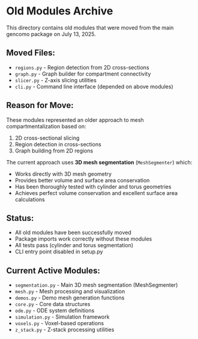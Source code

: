 # Old Modules Archive

This directory contains old modules that were moved from the main gencomo package on July 13, 2025.

## Moved Files:
- `regions.py` - Region detection from 2D cross-sections
- `graph.py` - Graph builder for compartment connectivity 
- `slicer.py` - Z-axis slicing utilities
- `cli.py` - Command line interface (depended on above modules)

## Reason for Move:
These modules represented an older approach to mesh compartmentalization based on:
1. 2D cross-sectional slicing
2. Region detection in cross-sections
3. Graph building from 2D regions

The current approach uses **3D mesh segmentation** (`MeshSegmenter`) which:
- Works directly with 3D mesh geometry
- Provides better volume and surface area conservation
- Has been thoroughly tested with cylinder and torus geometries
- Achieves perfect volume conservation and excellent surface area calculations

## Status:
- All old modules have been successfully moved
- Package imports work correctly without these modules
- All tests pass (cylinder and torus segmentation)
- CLI entry point disabled in setup.py

## Current Active Modules:
- `segmentation.py` - Main 3D mesh segmentation (MeshSegmenter)
- `mesh.py` - Mesh processing and visualization
- `demos.py` - Demo mesh generation functions
- `core.py` - Core data structures
- `ode.py` - ODE system definitions
- `simulation.py` - Simulation framework
- `voxels.py` - Voxel-based operations
- `z_stack.py` - Z-stack processing utilities

